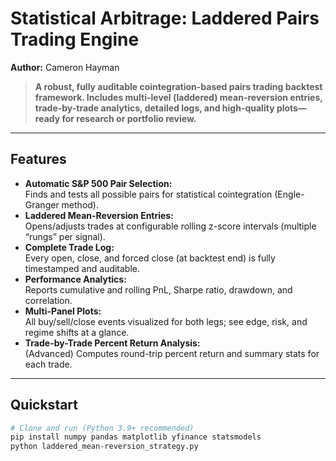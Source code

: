 # Statistical Arbitrage: Laddered Pairs Trading Engine

**Author:** Cameron Hayman

> **A robust, fully auditable cointegration-based pairs trading backtest framework. Includes multi-level (laddered) mean-reversion entries, trade-by-trade analytics, detailed logs, and high-quality plots—ready for research or portfolio review.**

---

## Features

- **Automatic S&P 500 Pair Selection:**  
  Finds and tests all possible pairs for statistical cointegration (Engle-Granger method).
- **Laddered Mean-Reversion Entries:**  
  Opens/adjusts trades at configurable rolling z-score intervals (multiple “rungs” per signal).
- **Complete Trade Log:**  
  Every open, close, and forced close (at backtest end) is fully timestamped and auditable.
- **Performance Analytics:**  
  Reports cumulative and rolling PnL, Sharpe ratio, drawdown, and correlation.
- **Multi-Panel Plots:**  
  All buy/sell/close events visualized for both legs; see edge, risk, and regime shifts at a glance.
- **Trade-by-Trade Percent Return Analysis:**  
  (Advanced) Computes round-trip percent return and summary stats for each trade.

---

## Quickstart

```bash
# Clone and run (Python 3.9+ recommended)
pip install numpy pandas matplotlib yfinance statsmodels
python laddered_mean-reversion_strategy.py
